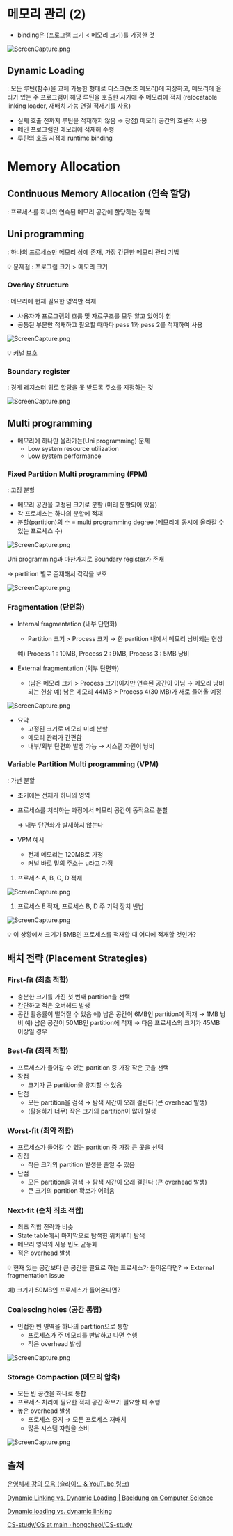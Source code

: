 # 메모리 관리 (2)

- binding은 (프로그램 크기 < 메모리 크기)를 가정한 것

![ScreenCapture.png](img/ScreenCapture.png)

## Dynamic Loading

: 모든 루틴(함수)을 교체 가능한 형태로 디스크(보조 메모리)에 저장하고, 메모리에 올라가 있는 주 프로그램이 해당 루틴을 호출한 시기에 주 메모리에 적재 (relocatable linking loader, 재배치 가능 연결 적재기를 사용)

- 실제 호출 전까지 루틴을 적재하지 않음 → 장점) 메모리 공간의 효율적 사용
- 메인 프로그램만 메모리에 적재해 수행
- 루틴의 호출 시점에 runtime binding

# Memory Allocation

## Continuous Memory Allocation (연속 할당)

: 프로세스를 하나의 연속된 메모리 공간에 할당하는 정책

## Uni programming

: 하나의 프로세스만 메모리 상에 존재, 가장 간단한 메모리 관리 기법

<aside>
💡 문제점 : 프로그램 크기 > 메모리 크기

</aside>

### Overlay Structure

: 메모리에 현재 필요한 영역만 적재

- 사용자가 프로그램의 흐름 및 자료구조를 모두 알고 있어야 함
- 공통된 부분만 적재하고 필요할 때마다 pass 1과 pass 2를 적재하여 사용

![ScreenCapture.png](img/ScreenCapture%201.png)

<aside>
💡 커널 보호

</aside>

### Boundary register

: 경계 레지스터 위로 할당을 못 받도록 주소를 지정하는 것

![ScreenCapture.png](img/ScreenCapture%202.png)

## Multi programming

- 메모리에 하나만 올라가는(Uni programming) 문제
  - Low system resource utilization
  - Low system performance

### Fixed Partition Multi programming (FPM)

: 고정 분할

- 메모리 공간을 고정된 크기로 분할 (미리 분할되어 있음)
- 각 프로세스는 하나의 분할에 적재
- 분할(partition)의 수 = multi programming degree (메모리에 동시에 올라갈 수 있는 프로세스 수)

![ScreenCapture.png](img/ScreenCapture%203.png)

Uni programming과 마찬가지로 Boundary register가 존재

→ partition 별로 존재해서 각각을 보호

![ScreenCapture.png](img/ScreenCapture%204.png)

### Fragmentation (단편화)

- Internal fragmentation (내부 단편화)

  - Partition 크기 > Process 크기 → 한 partition 내에서 메모리 낭비되는 현상

  예) Process 1 : 10MB, Process 2 : 9MB, Process 3 : 5MB 낭비

- External fragmentation (외부 단편화)
  - (남은 메모리 크키 > Process 크기)이지만 연속된 공간이 아님 → 메모리 낭비되는 현상
  예) 남은 메모리 44MB > Process 4(30 MB)가 새로 들어올 예정

![ScreenCapture.png](img/ScreenCapture%205.png)

- 요약
  - 고정된 크기로 메모리 미리 분할
  - 메모리 관리가 간편함
  - 내부/외부 단편화 발생 가능 → 시스템 자원이 낭비

### Variable Partition Multi programming (VPM)

: 가변 분할

- 초기에는 전체가 하나의 영역
- 프로세스를 처리하는 과정에서 메모리 공간이 동적으로 분할

  ⇒ 내부 단편화가 발새하지 않는다

- VPM 예시
  - 전제 메모리는 120MB로 가정
  - 커널 바로 밑의 주소는 u라고 가정

1. 프로세스 A, B, C, D 적재

![ScreenCapture.png](img/ScreenCapture%206.png)

1. 프로세스 E 적재, 프로세스 B, D 주 기억 장치 반납

![ScreenCapture.png](img/ScreenCapture%207.png)

<aside>
💡 이 상황에서 크기가 5MB인 프로세스를 적재할 때 어디에 적재할 것인가?

</aside>

## 배치 전략 (Placement Strategies)

### First-fit (최초 적합)

- 충분한 크기를 가진 첫 번째 partition을 선택
- 간단하고 적은 오버헤드 발생
- 공간 활용률이 떨어질 수 있음
  예) 남은 공간이 6MB인 partition에 적재 → 1MB 낭비
  예) 남은 공간이 50MB인 partition에 적재 → 다음 프로세스의 크기가 45MB 이상일 경우

### Best-fit (최적 적합)

- 프로세스가 들어갈 수 있는 partition 중 가장 작은 곳을 선택
- 장점
  - 크기가 큰 partition을 유지할 수 있음
- 단점
  - 모든 partition을 검색 → 탐색 시간이 오래 걸린다 (큰 overhead 발생)
  - (활용하기 너무) 작은 크기의 partition이 많이 발생

### Worst-fit (최악 적합)

- 프로세스가 들어갈 수 있는 partition 중 가장 큰 곳을 선택
- 장점
  - 작은 크기의 partition 발생을 줄일 수 있음
- 단점
  - 모든 partition을 검색 → 탐색 시간이 오래 걸린다 (큰 overhead 발생)
  - 큰 크기의 partition 확보가 어려움

### Next-fit (순차 최초 적합)

- 최초 적합 전략과 비슷
- State table에서 마지막으로 탐색한 위치부터 탐색
- 메모리 영역의 사용 빈도 균등화
- 적은 overhead 발생

<aside>
💡 현재 있는 공간보다 큰 공간을 필요로 하는 프로세스가 들어온다면? 
→ External fragmentation issue

</aside>

예) 크기가 50MB인 프로세스가 들어온다면?

### Coalescing holes (공간 통합)

- 인접한 빈 영역을 하나의 partition으로 통합
  - 프로세스가 주 메모리를 반납하고 나면 수행
  - 적은 overhead 발생

![ScreenCapture.png](img/ScreenCapture%208.png)

### Storage Compaction (메모리 압축)

- 모든 빈 공간을 하나로 통합
- 프로세스 처리에 필요한 적재 공간 확보가 필요할 때 수행
- 높은 overhead 발생
  - 프로세스 중지 → 모든 프로세스 재배치
  - 많은 시스템 자원을 소비

![ScreenCapture.png](img/ScreenCapture%209.png)

## 출처

[운영체제 강의 모음 (슬라이드 & YouTube 링크)](https://hpclab.tistory.com/1?category=887083)

[Dynamic Linking vs. Dynamic Loading | Baeldung on Computer Science](https://www.baeldung.com/cs/dynamic-linking-vs-dynamic-loading)

[Dynamic loading vs. dynamic linking](https://www.educative.io/answers/dynamic-loading-vs-dynamic-linking)

[CS-study/OS at main · hongcheol/CS-study](https://github.com/hongcheol/CS-study/tree/main/OS#주-메모리와-가상-메모리)
